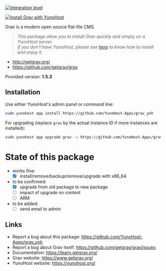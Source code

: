 [![Integration level](https://ci-apps.yunohost.org/ci/logs/grav%20%28Community%29.svg)](https://ci-apps.yunohost.org/ci/)

[![Install Grav with YunoHost](https://install-app.yunohost.org/install-with-yunohost.png)](https://install-app.yunohost.org/?app=grav)

Grav is a modern open source flat-file CMS.

> *This package allow you to install Grav quickly and simply on a YunoHost server.  
If you don't have YunoHost, please see [here](https://yunohost.org/#/install) to know how to install and enjoy it.*

* http://getgrav.org/
* https://github.com/getgrav/grav

Provided version: **1.5.3**

## Installation

Use either YunoHost's admin panel or command line:

```sh
sudo yunohost app install https://github.com/YunoHost-Apps/grav_ynh
```

For upgrading (replace `grav` by the actual instance ID if more instances are installed):
```sh
sudo yunohost app upgrade grav -u https://github.com/YunoHost-Apps/grav_ynh
```

# State of this package

* works fine:
   * [x] install/remove/backup/remove/upgrade with x86_64

* to be confirmed:
   * [x] upgrade from old package to new package
   * [ ] impact of upgrade on content
   * [ ] ARM

* to be added:
   * [ ] send email to admin

## Links

 * Report a bug about this package: https://github.com/YunoHost-Apps/grav_ynh
 * Report a bug about Grav itself: https://github.com/getgrav/grav/issues
 * Documentation: https://learn.getgrav.org/
 * Grav website: https://www.getgrav.org/
 * YunoHost website: https://yunohost.org/
